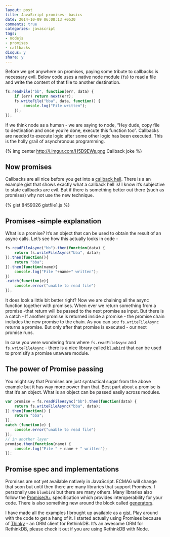 ```yaml
---
layout: post
title: JavaScript promises- basics
date: 2014-10-09 06:08:13 +0530
comments: true
categories: javascript
tags:
- nodejs
- promises
- callbacks
disqus: y
share: y
---
```

Before we get anywhere on promises, paying some tribute to callbacks is necessary evil. Below code uses a native node module (`fs`) to read a file and write the content of that file to another destination. 

``` javascript
fs.readFile("bb", function(err, data) {
    if (err) return next(err);
    fs.writeFile("bba", data, function() {
        console.log("File written");
    });
});
```

If we think node as a human - we are saying to node, “Hey dude, copy file to destination and once you’re done, execute this function too”.  Callbacks are needed to execute logic after some other logic has been executed. This is the holly grail of asynchronous programming. 
 
{% img center http://i.imgur.com/H5D9EWs.png Callback joke %}
<!-- more -->
## Now promises
Callbacks are all nice before you get into a [callback hell](http://callbackhell.com/). There is a an example gist that shows exactly what a callback hell is! I know it’s subjective to state callbacks are evil. But if there is something better out there (such as promises) why not use the new technique.

{% gist 8459026 gistfile1.js %}

## Promises -simple explanation
What is a promise? It’s an object that can be used to obtain the result of an async calls. Let’s see how this actually looks in code -

``` javascript
fs.readFileAsync("bb").then(function(data) {
    return fs.writeFileAsync("bba", data);
}).then(function(){
	return "bba";
}).then(function(name){
	console.log("File "+name+" written");
})
.catch(function(e){
    console.error("unable to read file")
});
```

It does look a little bit better right? Now we are chaining all the async function together with promises. When ever we return something from a promise -that return will be passed to the next promise as input. But there is a catch - If another promise is returned inside a promise - the promise chain includes the new promise to the chain. As you can see `fs.writeFileAsync` returns  a promise. But only after that promise is executed - our next promise runs.

In case you were wondering from where <code>fs.readFileAsync</code> and <code> fs.writeFileAsync</code> - there is a nice library called <code><a href=“https://github.com/petkaantonov/bluebird”>bluebird</a></code> that can be used to promisify a promise unaware module. 

## The power of Promise passing
You might say that Promises are just syntactical sugar from the above example but it has way more power than that. Best part about a promise is that it’s an object. What is an object can be passed easily across modules. 

``` javascript
var promise = fs.readFileAsync("bb").then(function(data) {
    return fs.writeFileAsync("bba", data);
}).then(function() {
    return "bba";
}).
catch (function(e) {
    console.error("unable to read file")
});
// in another layer
promise.then(function(name) {
    console.log("File " + name + " written");
});
```

## Promise spec and implementations
Promises are not yet available natively in JavaScript. ECMA6 will change that soon but until then there are many libraries that support Promises. I personally use `bluebird` but there are many others. Many libraries also follow the [Promise/A+](https://promisesaplus.com/) specification which provides interoperability for your code. There is also something new around the block called [generators](http://jlongster.com/2012/10/05/javascript-yield.html). 

I have made all the examples I brought up available as a [gist](https://gist.github.com/dulichan/3ce43ee115359e99663b).  Play around with the code to get a hang of it. I started actually using Promises because of [Thinky](http://thinky.io) - an ORM client for RethinkDB. It’s an awesome ORM for RethinkDB, please check it out if you are using RethinkDB with Node. 